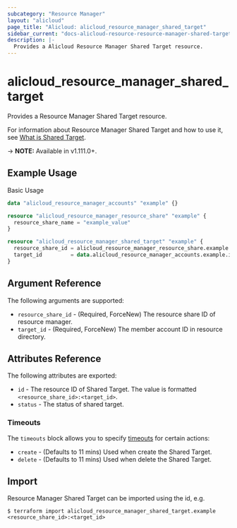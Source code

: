 ```yaml
---
subcategory: "Resource Manager"
layout: "alicloud"
page_title: "Alicloud: alicloud_resource_manager_shared_target"
sidebar_current: "docs-alicloud-resource-resource-manager-shared-target"
description: |-
  Provides a Alicloud Resource Manager Shared Target resource.
---
```


# alicloud\_resource\_manager\_shared\_target

Provides a Resource Manager Shared Target resource.

For information about Resource Manager Shared Target and how to use it, see [What is Shared Target](https://www.alibabacloud.com/help/en/doc-detail/94475.htm).

-> **NOTE:** Available in v1.111.0+.

## Example Usage

Basic Usage

```terraform
data "alicloud_resource_manager_accounts" "example" {}

resource "alicloud_resource_manager_resource_share" "example" {
  resource_share_name = "example_value"
}

resource "alicloud_resource_manager_shared_target" "example" {
  resource_share_id = alicloud_resource_manager_resource_share.example.resource_share_id
  target_id         = data.alicloud_resource_manager_accounts.example.ids.0
}

```

## Argument Reference

The following arguments are supported:

* `resource_share_id` - (Required, ForceNew) The resource share ID of resource manager.
* `target_id` - (Required, ForceNew) The member account ID in resource directory.

## Attributes Reference

The following attributes are exported:

* `id` - The resource ID of Shared Target. The value is formatted `<resource_share_id>:<target_id>`.
* `status` - The status of shared target.

### Timeouts

The `timeouts` block allows you to specify [timeouts](https://www.terraform.io/docs/configuration-0-11/resources.html#timeouts) for certain actions:

* `create` - (Defaults to 11 mins) Used when create the Shared Target.
* `delete` - (Defaults to 11 mins) Used when delete the Shared Target.

## Import

Resource Manager Shared Target can be imported using the id, e.g.

```shell
$ terraform import alicloud_resource_manager_shared_target.example <resource_share_id>:<target_id>
```
